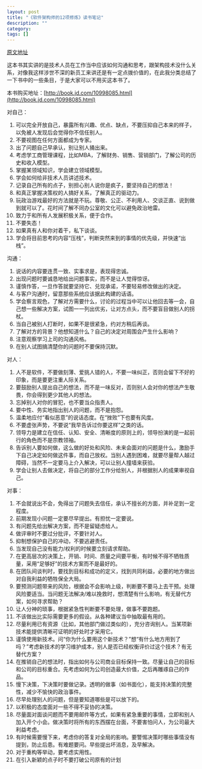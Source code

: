 ```yaml
---
layout: post
title: "《软件架构师的12项修炼》读书笔记"
description: ""
category: 
tags: []
---
```


[原文地址](http://www.cnblogs.com/Hlia/archive/2013/05/31/3111273.html)

这本书其实讲的是技术人员在工作当中应该如何沟通和思考，跟架构技术没什么关系，对像我这样涉世不深的新员工来讲还是有一定点拨价值的，在此我分类总结了一下书中的一些条目，于是大家可以不用买这本书了。

本书购买地址：[http://book.jd.com/10998085.html](http://book.jd.com/10998085.html)

 

对自己：

<div class="well">
	<ol>
		<li>可以完全开放自己，暴露所有兴趣、优点、缺点，不要压抑自己本来的样子，以免被人发现后会觉得你不信任别人。</li>
		<li>不要视图在任何方面都成为专家。</li>
		<li>出了问题自己早承认，别让别人捅出来。</li>
		<li>考虑学工商管理课程，比如MBA，了解财务、销售、营销部门，了解公司的历史和收入模型。</li>
		<li>掌握某领域知识，学会建立领域模型。</li>
		<li>学会如何给非技术人员讲述技术。</li>
		<li>记录自己所有的点子，别担心别人说你是疯子，要坚持自己的想法！</li>
		<li>和真正掌握决策权的人搞好关系，了解真正的驱动力。</li>
		<li>玩政治游戏最好的方法就是不玩。尊敬、公正、不利用人、交谈正直、说到做到就可以了。花时间了解不同办公室的文化可以避免政治地雷。</li>
		<li>致力于和所有人发展积极关系，便于合作。</li>
		<li>不要失态！</li>
		<li>如果真有人和你对着干，私下谈谈。</li>
		<li>学会将目前思考的内容“压栈”，判断突然来到的事情的优先级，并快速“出栈”。</li>
	</ol>
</div>



沟通：

<div class="well">
	<ol>
		<li>说话的内容要连贯一致、实事求是，表现得忠诚。</li>
		<li>出现问题时要诚恳地给出问题事实，而不是让人觉得惊讶。</li>
		<li>谨慎作答，一旦作答就要坚持它、兑现承诺，不要轻易修改做出的决定。</li>
		<li>与客户沟通时，留意那些系统应该据此构建的话语。</li>
		<li>学会察言观色，了解对方需要什么，讨论的过程当中可以让他回去等一会，自己想一些解决方案，试图一一列出优劣，让对方点头，而不要盲目做别人的拐杖。</li>
		<li>当自己被别人打断时，如果不是很紧急，约对方稍后再谈。</li>
		<li>了解对方的背景？他想知道什么？自己的决定对周围会产生什么影响？</li>
		<li>注意观察学习上司的沟通风格。</li>
		<li>在别人试图搞清楚你的问题时不要保持沉默。</li>
	</ol>
</div>

对人：

<div class="well">
	<ol>
		<li>人不是软件，不要做刻薄、爱挑人错的人，不要一味纠正，否则会留下不好的印象，而是要更注重人际关系。</li>
		<li>要鼓励别人提出自己的想法，而不是一味反对，否则别人会对你的想法产生敬畏，你会得到更少其他人的想法。</li>
		<li>忘掉别人对你的冒犯，也不要当众指责人。</li>
		<li>要中性、务实地指出别人的问题，而不是抱怨。</li>
		<li>温柔地应付“看似恶意”的说话态度。在“挫败”下也要有风度。</li>
		<li>不要虚张声势，不要说“我早告诉过你要这样”之类的话。</li>
		<li>领导力是建立在信任、认知、安全、清晰度的原则上的，领导扮演的是一起前行的角色而不是宗教领袖。</li>
		<li>告诉别人要如何做，这么做的好处和风险、未来会面对的问题是什么，激励手下自己决定如何做这件事，而自己放权。当别人遇到困难，就要尽量帮人越过障碍，当然不一定要马上介入解决，可以让别人撞墙来获验。</li>
		<li>学会让别人去做决定，将自己的部分工作分给别人，并根据别人的成果审视自己。</li>
	</ol>
</div>


对事：

<div class="well">
	<ol>
		<li>不会就说出不会，免得出了问题失去信任，承认不擅长的方面，并补足到一定程度。</li>
		<li>前期发现小问题一定要尽早提出。有担忧一定要说。</li>
		<li>有问题先给出解决方案，而不是留疑虑给人。</li>
		<li>做评审时不要过分批评，不要针对人。</li>
		<li>抑制想保护自己的冲动，不要逃避责任。</li>
		<li>当发现自己没有能力/权利的时候要立刻请求帮助。</li>
		<li>在更高层次的决策上，开销、时间、质量之间要平衡，有时候不得不牺牲质量，采用“足够好”的技术方案而不是最好的。</li>
		<li>在团队间谈判时，要找到目标和成功的定义，找到共同利益，必要的地方做出对自我利益的牺牲保全大局。</li>
		<li>要预测问题带来的风险，根据会不会影响上级，判断要不要马上去干预。处理风险要适当。当问题无法解决/难以挽救时，想清楚有什么影响，有无替代方案，如何寻求帮助？</li>
		<li>让人分神的琐事，根据紧急性判断要不要处理，做事不要跑题。</li>
		<li>不该做出比实际需要更多的假设。从各种建议当中抽取最有用的。</li>
		<li>尽量利用已有资源（比如，其他部门做过类似的），充分咨询别人。当某项新技术能提供清晰可证明的好处时才采用它。</li>
		<li>谨慎使用新技术。问“你为什么要用这个新技术？”想“有什么地方用到了吗？”考虑新技术的学习维护成本，别人是否已经权衡评价过这个技术？有无替代方案？</li>
		<li>在推销自己的想法时，指出如何与公司商业目标保持一致。尽量让自己的目标和公司的目标重合。先考虑如何为公司创造最大价值，之后再雕琢自己的作品。</li>
		<li>慢下决策，下决策时要做记录。透明的做事（如书面化），能支持决策的完整性，减少不愉快的政治事件。</li>
		<li>尽早处理别人的问题，但是要知道哪些是可以放下的。</li>
		<li>以积极的态度面对一些不得不妥协的决策。</li>
		<li>尽量面对面谈问题而不要用邮件等方式，如果有紧急重要的事情，立即和别人加入开个小会。做决策时将所有的东西摆在台面，不要害怕问人，为公司最大利益考虑。</li>
		<li>有时候需要慢下来，考虑你的答复对全局的影响。要警惕决策时哪些事情没有提到，防止后患。有难题要问。早些提出坏消息，及早解决。</li>
		<li>对于重构等举动，要考虑实用性。</li>
		<li>在引入新颖的点子时不要打破公司原有的计划</li>
	</ol>
</div>
